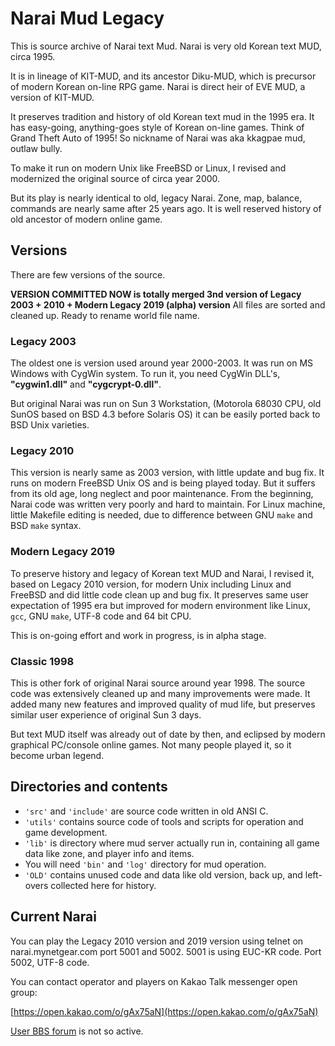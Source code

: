 Narai Mud Legacy
======================

This is source archive of Narai text Mud.
Narai is very old Korean text MUD, circa 1995.

It is in lineage of KIT-MUD, and its ancestor Diku-MUD, which is 
precursor of modern Korean on-line RPG game.
Narai is direct heir of EVE MUD, a version of KIT-MUD.

It preserves tradition and history of old Korean text mud in the 1995 era.
It has easy-going, anything-goes style of Korean on-line games.
Think of Grand Theft Auto of 1995!
So nickname of Narai was aka kkagpae mud, outlaw bully.

To make it run on modern Unix like FreeBSD or Linux,
I revised and modernized the original source of circa year 2000.

But its play is nearly identical to old, legacy Narai.
Zone, map, balance, commands are nearly same after 25 years ago.
It is well reserved history of old ancestor of modern online game.

## Versions

There are few versions of the source.

**VERSION COMMITTED NOW is totally merged 3nd version of
Legacy 2003 + 2010 + Modern Legacy 2019 (alpha) version**
All files are sorted and cleaned up. 
Ready to rename world file name.

### Legacy 2003

The oldest one is version used around year 2000-2003.
It was run on MS Windows with CygWin system.
To run it, you need CygWin DLL's,
**"cygwin1.dll"** and **"cygcrypt-0.dll"**.

But original Narai was run on Sun 3 Workstation,
(Motorola 68030 CPU, old SunOS based on BSD 4.3 before Solaris OS)
it can be easily ported back to BSD Unix varieties.

### Legacy 2010

This version is nearly same as 2003 version, with little update and bug fix.
It runs on modern FreeBSD Unix OS and is being played today.
But it suffers from its old age, long neglect and poor maintenance.
From the beginning, Narai code was written very poorly and hard to maintain. 
For Linux machine, little Makefile editing is needed,
due to difference between GNU `make` and BSD `make` syntax.

### Modern Legacy 2019

To preserve history and legacy of Korean text MUD and Narai,
I revised it, based on Legacy 2010 version, for modern Unix
including Linux and FreeBSD and did little code clean up and bug fix.
It preserves same user expectation of 1995 era
but improved for modern environment like Linux, `gcc`, GNU `make`,
UTF-8 code and 64 bit CPU.

This is on-going effort and work in progress, is in alpha stage.

### Classic 1998

This is other fork of original Narai source around year 1998.
The source code was extensively cleaned up and many improvements were made.
It added many new features and improved quality of mud life,
but preserves similar user experience of original Sun 3 days.

But text MUD itself was already out of date by then,
and eclipsed by modern graphical PC/console online games.
Not many people played it, so it become urban legend.

## Directories and contents

* `'src'` and `'include'` are source code written in old ANSI C.
* `'utils'` contains source code of tools and scripts
  for operation and game development.
* `'lib'` is directory where mud server actually run in, 
  containing all game data like zone, and player info and items.
* You will need `'bin'` and `'log'` directory for mud operation.
* `'OLD'` contains unused code and data like old version,
  back up, and left-overs collected here for history. 
 
## Current Narai

You can play the Legacy 2010 version and 2019 version
using telnet on narai.mynetgear.com port 5001 and 5002.
5001 is using EUC-KR code. Port 5002, UTF-8 code.

You can contact operator and players on Kakao Talk messenger open group:

[https://open.kakao.com/o/gAx75aN](https://open.kakao.com/o/gAx75aN)

[User BBS forum](http://narai.forumkorean.com) is not so active.

